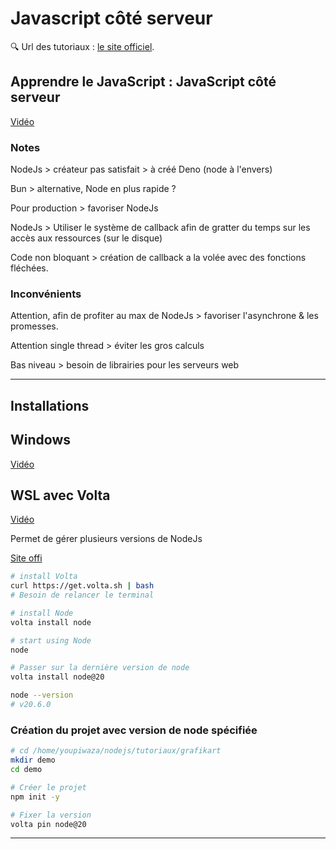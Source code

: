 # Javascript côté serveur

🔍 Url des tutoriaux : [le site officiel](https://grafikart.fr/tutoriels/javascript-server-nodejs-2080#autoplay).

## Apprendre le JavaScript : JavaScript côté serveur

[Vidéo](https://www.youtube.com/watch?v=o5UAtZUx7l0)

### Notes

NodeJs > créateur pas satisfait > à créé Deno (node à l'envers)

Bun > alternative, Node en plus rapide ?

Pour production > favoriser NodeJs

NodeJs > Utiliser le système de callback afin de gratter du temps sur les accès aux ressources (sur le disque)

Code non bloquant > création de callback a la volée avec des fonctions fléchées.

### Inconvénients

Attention, afin de profiter au max de NodeJs > favoriser l'asynchrone & les promesses.

Attention single thread > éviter les gros calculs

Bas niveau > besoin de librairies pour les serveurs web

---

## Installations

## Windows

[Vidéo](https://grafikart.fr/tutoriels/nodejs-install-windows-2081)

## WSL avec Volta

[Vidéo](https://youtu.be/g01qBs1CpAc)

Permet de gérer plusieurs versions de NodeJs

[Site offi](https://volta.sh/)

```bash
# install Volta
curl https://get.volta.sh | bash
# Besoin de relancer le terminal

# install Node
volta install node

# start using Node
node

# Passer sur la dernière version de node
volta install node@20

node --version
# v20.6.0
```

### Création du projet avec version de node spécifiée

```bash
# cd /home/youpiwaza/nodejs/tutoriaux/grafikart
mkdir demo
cd demo

# Créer le projet
npm init -y

# Fixer la version
volta pin node@20
```

---
